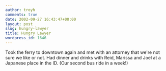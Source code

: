 ```yaml
---
author: troyh
comments: true
date: 2002-09-27 16:43:47+00:00
layout: post
slug: hungry-lawyer
title: Hungry Lawyer
wordpress_id: 1646
---
```


Took the ferry to downtown again and met with an attorney that we're not sure we like or not.  Had dinner and drinks with Reid, Marissa and Joel at a Japanese place in the ID.  (Our second bus ride in a week!)
